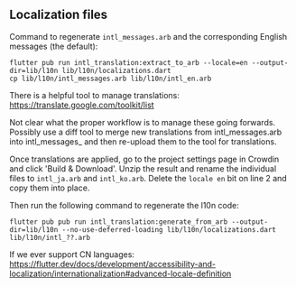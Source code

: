 ## Localization files

Command to regenerate `intl_messages.arb` and the corresponding English messages (the default):
```
flutter pub run intl_translation:extract_to_arb --locale=en --output-dir=lib/l10n lib/l10n/localizations.dart
cp lib/l10n/intl_messages.arb lib/l10n/intl_en.arb
```

There is a helpful tool to manage translations:
https://translate.google.com/toolkit/list

Not clear what the proper workflow is to manage these going forwards. Possibly use a diff tool
to merge new translations from intl_messages.arb into intl_messages_<language> and then re-upload
them to the tool for translations.

Once translations are applied, go to the project settings page in Crowdin and click 
'Build & Download'. Unzip the result and rename the individual files to `intl_ja.arb` and
`intl_ko.arb`. Delete the `locale en` bit on line 2 and copy them into place. 

Then run the following command to regenerate the l10n code:
```
flutter pub pub run intl_translation:generate_from_arb --output-dir=lib/l10n --no-use-deferred-loading lib/l10n/localizations.dart lib/l10n/intl_??.arb
```

If we ever support CN languages:
https://flutter.dev/docs/development/accessibility-and-localization/internationalization#advanced-locale-definition
